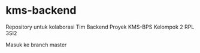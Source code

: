 # kms-backend
Repository untuk kolaborasi Tim Backend Proyek KMS-BPS Kelompok 2 RPL 3SI2

Masuk ke branch master
